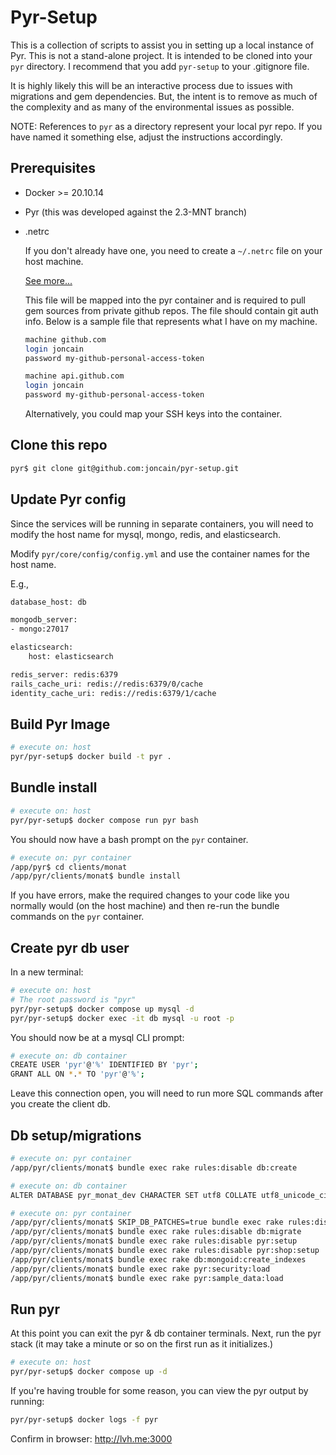 # Pyr-Setup

This is a collection of scripts to assist you in setting up a local instance of Pyr. This
is not a stand-alone project. It is intended to be cloned into your `pyr` directory. I
recommend that you add `pyr-setup` to your .gitignore file.

It is highly likely this will be an interactive process due to issues with migrations
and gem dependencies. But, the intent is to remove as much of the complexity and as many of
the environmental issues as possible.

NOTE: References to `pyr` as a directory represent your local pyr repo. If you have named it
something else, adjust the instructions accordingly.

## Prerequisites

* Docker >= 20.10.14
* Pyr (this was developed against the 2.3-MNT branch)
* .netrc
  
  If you don't already have one, you need to create a `~/.netrc` file on your host machine.

  [See more...](https://www.gnu.org/software/inetutils/manual/html_node/The-_002enetrc-file.html)

  This file will be mapped into the pyr container and is required to pull gem sources from private
  github repos. The file should contain git auth info. Below is a sample file that represents what I have on
  my machine.

  ```bash
  machine github.com
  login joncain
  password my-github-personal-access-token

  machine api.github.com
  login joncain
  password my-github-personal-access-token
  ```

  Alternatively, you could map your SSH keys into the container.

## Clone this repo

```bash
pyr$ git clone git@github.com:joncain/pyr-setup.git
```

## Update Pyr config

Since the services will be running in separate containers, you will need to modify the host name for mysql,
mongo, redis, and elasticsearch.

Modify `pyr/core/config/config.yml` and use the container names for the host name.

E.g.,

```bash
database_host: db

mongodb_server:
- mongo:27017

elasticsearch:
    host: elasticsearch

redis_server: redis:6379
rails_cache_uri: redis://redis:6379/0/cache
identity_cache_uri: redis://redis:6379/1/cache
```

## Build Pyr Image

```bash
# execute on: host
pyr/pyr-setup$ docker build -t pyr .
```

## Bundle install

```bash
# execute on: host
pyr/pyr-setup$ docker compose run pyr bash
```

You should now have a bash prompt on the `pyr` container.

```bash
# execute on: pyr container
/app/pyr$ cd clients/monat
/app/pyr/clients/monat$ bundle install
```

If you have errors, make the required changes to your code like you normally
would (on the host machine) and then re-run the bundle commands on the `pyr`
container.

## Create pyr db user

In a new terminal:

```bash
# execute on: host
# The root password is "pyr"
pyr/pyr-setup$ docker compose up mysql -d
pyr/pyr-setup$ docker exec -it db mysql -u root -p
```

You should now be at a mysql CLI prompt:

```bash
# execute on: db container
CREATE USER 'pyr'@'%' IDENTIFIED BY 'pyr';
GRANT ALL ON *.* TO 'pyr'@'%';
```

Leave this connection open, you will need to run more SQL commands
after you create the client db.

## Db setup/migrations

```bash
# execute on: pyr container
/app/pyr/clients/monat$ bundle exec rake rules:disable db:create
```

```bash
# execute on: db container
ALTER DATABASE pyr_monat_dev CHARACTER SET utf8 COLLATE utf8_unicode_ci;
```

```bash
# execute on: pyr container
/app/pyr/clients/monat$ SKIP_DB_PATCHES=true bundle exec rake rules:disable db:migrate
/app/pyr/clients/monat$ bundle exec rake rules:disable db:migrate
/app/pyr/clients/monat$ bundle exec rake rules:disable pyr:setup
/app/pyr/clients/monat$ bundle exec rake rules:disable pyr:shop:setup
/app/pyr/clients/monat$ bundle exec rake db:mongoid:create_indexes
/app/pyr/clients/monat$ bundle exec rake pyr:security:load
/app/pyr/clients/monat$ bundle exec rake pyr:sample_data:load
```

## Run pyr
At this point you can exit the pyr & db container terminals. Next, run
the pyr stack (it may take a minute or so on the first run as it initializes.)

```bash
# execute on: host
pyr/pyr-setup$ docker compose up -d
```

If you're having trouble for some reason, you can view the pyr output by running:

```bash
pyr/pyr-setup$ docker logs -f pyr
```

Confirm in browser: http://lvh.me:3000
